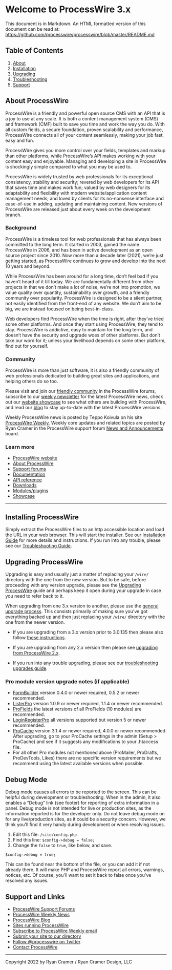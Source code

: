 # Welcome to ProcessWire 3.x 

This document is in Markdown. An HTML formatted version of this document 
can be read at: https://github.com/processwire/processwire/blob/master/README.md


## Table of Contents

1. [About](#about-processwire)
2. [Installation](#installing-processwire)
3. [Upgrading](#upgrading-processwire)
4. [Troubleshooting](https://processwire.com/docs/start/install/troubleshooting/)
5. [Support](#support-and-links)


## About ProcessWire

ProcessWire is a friendly and powerful open source CMS with an API that is a 
joy to use at any scale. It is both a content management system (CMS) and 
framework (CMF) built to save you time and work the way you do. With all custom 
fields, a secure foundation, proven scalability and performance, ProcessWire 
connects all of your content seamlessly, making your job fast, easy and fun.

ProcessWire gives you more control over your fields, templates and markup than 
other platforms, while ProcessWire’s API makes working with your content easy and 
enjoyable. Managing and developing a site in ProcessWire is shockingly simple 
compared to what you may be used to.

ProcessWire is widely trusted by web professionals for its exceptional consistency, 
stability and security; revered by web developers for its API that saves time and 
makes work fun; valued by web designers for its adaptability and flexibility with 
modern website/application content management needs; and loved by clients for its 
no-nonsense interface and ease-of-use in adding, updating and maintaining content. 
New versions of ProcessWire are released just about every week on the
development branch. 


### Background

ProcessWire is a timeless tool for web professionals that has always been 
committed to the long term. It started in 2003, gained the name ProcessWire
in 2006, and has been in active development as an open source project since 2010. 
Now more than a decade later (2021), we’re just getting started, as ProcessWire 
continues to grow and develop into the next 10 years and beyond. 

While ProcessWire has been around for a long time, don’t feel bad if you haven’t 
heard of it till today. We are fundamentally different from other projects in 
that we don’t make a lot of noise, we’re not into promotion, we value quality 
over quantity, sustainability over growth, and a friendly community over 
popularity. ProcessWire is designed to be a silent partner, not easily 
identified from the front-end of any website. We don’t aim to be big, we are 
instead focused on being best-in-class. 

Web developers find ProcessWire when the time is right, after they’ve tried 
some other platforms. And once they start using ProcessWire, they tend to 
stay. ProcessWire is addictive, easy to maintain for the long term, and doesn’t
have the security and upgrade woes of other platforms. But don’t take our word 
for it; unless your livelihood depends on some other platform, find out for 
yourself. 


### Community

ProcessWire is more than just software, it is also a friendly community
of web professionals dedicated to building great sites and applications, and 
helping others do so too. 

Please visit and join our 
[friendly community](https://processwire.com/talk/)
in the ProcessWire forums, subscribe to our
[weekly newsletter](https://processwire.com/community/newsletter/subscribe/)
for the latest ProcessWire news, check out our
[website showcase](https://processwire.com/sites/)
to see what others are building with ProcessWire, and read our 
[blog](https://processwire.com/blog/) 
to stay up-to-date with the latest ProcessWire versions.

Weekly ProcessWire news is posted by Teppo Koivula on his site 
[ProcessWire Weekly](https://weekly.pw). 
Weekly core updates and related topics are posted by Ryan Cramer in the 
ProcessWire support forum 
[News and Announcements](https://processwire.com/talk/forum/7-news-amp-announcements/) 
board. 

### Learn more 

* [ProcessWire website](https://processwire.com)
* [About ProcessWire](https://processwire.com/about/)
* [Support forums](https://processwire.com/talk/)
* [Documentation](https://processwire.com/docs/)
* [API reference](https://processwire.com/api/ref/)
* [Downloads](https://processwire.com/download/)
* [Modules/plugins](https://processwire.com/modules/)
* [Showcase](https://processwire.com/sites/)

-----------------------------------------------------------------

## Installing ProcessWire

Simply extract the ProcessWire files to an http accessible location and
load the URL in your web browser. This will start the installer. See our
[Installation Guide](https://processwire.com/docs/start/install/new/) for more 
details and instructions. If you run into any trouble, please see our 
[Troubleshooting Guide](https://processwire.com/docs/start/install/troubleshooting/). 


## Upgrading ProcessWire

Upgrading is easy and usually just a matter of replacing your `/wire/` directory
with the one from the new version. But to be safe, before proceeding with any version upgrade, please see the
[Upgrading ProcessWire](https://processwire.com/docs/start/install/upgrade/)
guide and perhaps keep it open during your upgrade in case you need to refer back to it. 

When upgrading from one 3.x version to another, please use the 
[general upgrade process](https://processwire.com/docs/start/install/upgrade/#general-upgrade-process).
This consists primarily of making sure you've got everything backed up and then just 
replacing your `/wire/` directory with the one from the newer version.

- If you are upgrading from a 3.x version prior to 3.0.135 then please also follow 
  [these instructions](https://processwire.com/docs/start/install/upgrade/from-3.x/). 

- If you are upgrading from any 2.x version then please see 
  [upgrading from ProcessWire 2.x](https://processwire.com/docs/start/install/upgrade/from-2.x/).

- If you run into any trouble upgrading, please see our 
  [troubleshooting upgrades guide](https://processwire.com/docs/start/install/troubleshooting/#troubleshooting-upgrades).


### Pro module version upgrade notes (if applicable)

- [FormBuilder](https://processwire.com/store/form-builder/)
  version 0.4.0 or newer required, 0.5.2 or newer recommended.
- [ListerPro](https://processwire.com/store/lister-pro/)
  version 1.0.9 or newer required, 1.1.4 or newer recommended. 
- [ProFields](https://processwire.com/store/pro-fields/)
  the latest versions of all ProFields (10 modules) are recommended.
- [LoginRegisterPro](https://processwire.com/store/login-register-pro/)
  all versions supported but version 5 or newer recommended.   
- [ProCache](https://processwire.com/store/pro-cache/)
  version 3.1.4 or newer required, 4.0.0 or newer recommended.
  After upgrading, go to your ProCache settings in the admin (Setup > ProCache)
  and see if it suggests any modifications to your .htaccess file.
- For all other Pro modules not mentioned above (ProMailer, ProDrafts, 
  ProDevTools, Likes) there are no specific version requirements but we 
  recommend using the latest available versions when possible.

## Debug Mode

Debug mode causes all errors to be reported to the screen. This can be
helpful during development or troubleshooting. When in the admin, it also
enables a “Debug” link (see footer) for reporting of extra information in a 
panel. Debug mode is not intended for live or production sites, as the 
information reported is for the developer only. Do not leave debug mode 
on for any live/production sites, as it could be a security concern. However, 
we think you'll find it very handy during development or when resolving issues. 

1. Edit this file: `/site/config.php`
2. Find this line: `$config->debug = false;` 
3. Change the `false` to `true`, like below, and save. 

```
$config->debug = true; 
```

This can be found near the bottom of the file, or you can add it if not
already there. It will make PHP and ProcessWire report all errors, warnings,
notices, etc. Of course, you'll want to set it back to false once you've 
resolved any issues. 


## Support and Links

* [ProcessWire Support Forums](https://processwire.com/talk/)
* [ProcessWire Weekly News](https://weekly.pw/)
* [ProcessWire Blog](https://processwire.com/blog/)
* [Sites running ProcessWire](https://processwire.com/sites/)
* [Subscribe to ProcessWire Weekly email](https://processwire.com/community/newsletter/subscribe/)
* [Submit your site to our directory](https://processwire.com/sites/submit/)
* [Follow @processwire on Twitter](http://twitter.com/processwire/)
* [Contact ProcessWire](https://processwire.com/contact/)

------

Copyright 2022 by Ryan Cramer / Ryan Cramer Design, LLC

